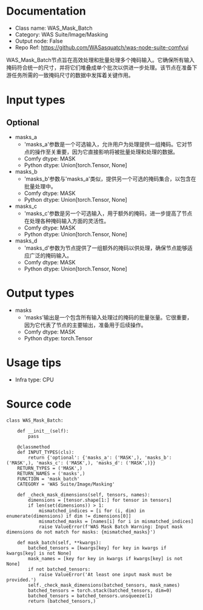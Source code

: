 # Documentation
- Class name: WAS_Mask_Batch
- Category: WAS Suite/Image/Masking
- Output node: False
- Repo Ref: https://github.com/WASasquatch/was-node-suite-comfyui

WAS_Mask_Batch节点旨在高效处理和批量处理多个掩码输入。它确保所有输入掩码符合统一的尺寸，并将它们堆叠成单个批次以供进一步处理。该节点在准备下游任务所需的一致掩码尺寸的数据中发挥着关键作用。

# Input types
## Optional
- masks_a
    - 'masks_a'参数是一个可选输入，允许用户为处理提供一组掩码。它对节点的操作至关重要，因为它直接影响将被批量处理和处理的数据。
    - Comfy dtype: MASK
    - Python dtype: Union[torch.Tensor, None]
- masks_b
    - 'masks_b'参数与'masks_a'类似，提供另一个可选的掩码集合，以包含在批量处理中。
    - Comfy dtype: MASK
    - Python dtype: Union[torch.Tensor, None]
- masks_c
    - 'masks_c'参数是另一个可选输入，用于额外的掩码，进一步提高了节点在处理各种掩码输入方面的灵活性。
    - Comfy dtype: MASK
    - Python dtype: Union[torch.Tensor, None]
- masks_d
    - 'masks_d'参数为节点提供了一组额外的掩码以供处理，确保节点能够适应广泛的掩码输入。
    - Comfy dtype: MASK
    - Python dtype: Union[torch.Tensor, None]

# Output types
- masks
    - 'masks'输出是一个包含所有输入处理过的掩码的批量张量。它很重要，因为它代表了节点的主要输出，准备用于后续操作。
    - Comfy dtype: MASK
    - Python dtype: torch.Tensor

# Usage tips
- Infra type: CPU

# Source code
```
class WAS_Mask_Batch:

    def __init__(self):
        pass

    @classmethod
    def INPUT_TYPES(cls):
        return {'optional': {'masks_a': ('MASK',), 'masks_b': ('MASK',), 'masks_c': ('MASK',), 'masks_d': ('MASK',)}}
    RETURN_TYPES = ('MASK',)
    RETURN_NAMES = ('masks',)
    FUNCTION = 'mask_batch'
    CATEGORY = 'WAS Suite/Image/Masking'

    def _check_mask_dimensions(self, tensors, names):
        dimensions = [tensor.shape[1:] for tensor in tensors]
        if len(set(dimensions)) > 1:
            mismatched_indices = [i for (i, dim) in enumerate(dimensions) if dim != dimensions[0]]
            mismatched_masks = [names[i] for i in mismatched_indices]
            raise ValueError(f'WAS Mask Batch Warning: Input mask dimensions do not match for masks: {mismatched_masks}')

    def mask_batch(self, **kwargs):
        batched_tensors = [kwargs[key] for key in kwargs if kwargs[key] is not None]
        mask_names = [key for key in kwargs if kwargs[key] is not None]
        if not batched_tensors:
            raise ValueError('At least one input mask must be provided.')
        self._check_mask_dimensions(batched_tensors, mask_names)
        batched_tensors = torch.stack(batched_tensors, dim=0)
        batched_tensors = batched_tensors.unsqueeze(1)
        return (batched_tensors,)
```
